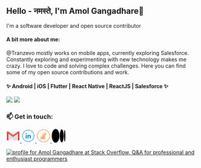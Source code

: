## Hello - नमस्ते, I'm Amol Gangadhare👋

<!--
**AmolGangadhare/AmolGangadhare** is a ✨ _special_ ✨ repository because its `README.md` (this file) appears on your GitHub profile.

Here are some ideas to get you started:

- 🔭 I’m currently working on ...
- 🌱 I’m currently learning ...
- 👯 I’m looking to collaborate on ...
- 🤔 I’m looking for help with ...
- 💬 Ask me about ...
- 📫 How to reach me: ...
- 😄 Pronouns: ...
- ⚡ Fun fact: ...
-->

I'm a software developer and open source contributor

#### A bit more about me:
@Tranzevo mostly works on mobile apps, currently exploring Salesforce. Constantly exploring and experimenting with new technology makes me crazy. 
I love to code and solving complex challenges. Here you can find some of my open source contributions and work.

#### ✨ Android | iOS | Flutter | React Native | ReactJS | Salesforce ✨


![](https://img.shields.io/github/followers/AmolGangadhare?style=social)
![](https://visitor-badge.glitch.me/badge?page_id=AmolGangadhare)

### 📫 Get in touch:

<a href="mailto:amol.gangadhare@gmail.com"><img src="https://github.com/AmolGangadhare/MyProfileRepo/blob/master/mail_logo.svg" width="36" height="36"/>
<a href="https://www.linkedin.com/in/amolgangadhare/"><img src="https://github.com/AmolGangadhare/MyProfileRepo/blob/master/linked_in_logo.svg" width="36" height="36"/>
<a href="https://stackoverflow.com/users/9823185/amol-gangadhare"><img src="https://github.com/AmolGangadhare/MyProfileRepo/blob/master/stack_o_logo.svg" width="36" height="36"/>
<a href="https://medium.com/@AmolGangadhare"><img src="https://github.com/AmolGangadhare/MyProfileRepo/blob/master/Medium_Symbol_NoPadding.svg" width="36" height="36"/>


<a href="https://stackoverflow.com/users/9823185/amol-gangadhare"><img src="https://stackoverflow.com/users/flair/9823185.png" width="208" height="58" alt="profile for Amol Gangadhare at Stack Overflow, Q&amp;A for professional and enthusiast programmers" title="profile for Amol Gangadhare at Stack Overflow, Q&amp;A for professional and enthusiast programmers"></a>
